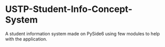 # USTP-Student-Info-Concept-System
A student information system made on PySide6 using few modules to help with the application.
